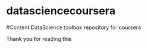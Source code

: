 datasciencecoursera
===================

#Content
DataScience toolbox repository for coursera

Thank you for reading this